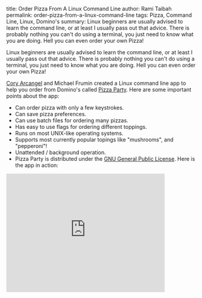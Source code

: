 title: Order Pizza From A Linux Command Line
author: Rami Taibah 
permalink: order-pizza-from-a-linux-command-line
tags: Pizza, Command Line, Linux, Domino's
summary: Linux beginners are usually advised to learn the command line, or at least I usually pass out that advice. There is probably nothing you can't do using a terminal, you just need to know what you are doing. Hell you can even order your own Pizza!

Linux beginners are usually advised to learn the command line, or at least I usually pass out that advice. There is probably nothing you can't do using a terminal, you just need to know what you are doing. Hell you can even order your own Pizza!

[Cory Arcangel](http://www.beigerecords.com/cory/) and Michael Frumin created a Linux command line app to help you order from Domino's called [Pizza Party](http://www.beigerecords.com/cory/pizza_party/). Here are some important points about the app:

* Can order pizza with only a few keystrokes.
* Can save pizza preferences.
* Can use batch files for ordering many pizzas.
* Has easy to use flags for ordering different toppings.
* Runs on most UNIX-like operating systems.
* Supports most currently popular topings like "mushrooms", and "pepperoni"!
* Unattended / background operation.
* Pizza Party is distributed under the [GNU General Public License](http://www.gnu.org/copyleft/gpl.html).
Here is the app in action:

<iframe width="420" height="315" src="https://www.youtube.com/embed/x7pPajOvQGo" frameborder="0" allowfullscreen></iframe>
